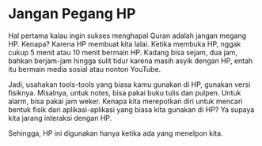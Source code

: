 # Jangan Pegang HP

Hal pertama kalau ingin sukses menghapal Quran adalah jangan megang HP. Kenapa? Karena HP membuat kita lalai. Ketika membuka HP, nggak cukup 5 menit atau 10 menit bermain HP. Kadang bisa sejam, dua jam, bahkan berjam-jam hingga sulit tidur karena masih asyik dengan HP, entah itu bermain media sosial atau nonton YouTube.

Jadi, usahakan tools-tools yang biasa kamu gunakan di HP, gunakan versi fisiknya. Misalnya, untuk notes, bisa pakai buku tulis dan pulpen. Untuk alarm, bisa pakai jam weker. Kenapa kita merepotkan diri untuk mencari bentuk fisik dari aplikasi-aplikasi yang biasa kita gunakan di HP? Ya supaya kita jarang interaksi dengan HP.

Sehingga, HP ini digunakan hanya ketika ada yang menelpon kita.
